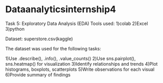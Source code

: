 # Dataanalyticsinternship4
Task 5: Exploratory Data Analysis (EDA)
Tools used:
1)colab
2)Excel
3)python

 Dataset:
 superstore.csv(kaggle)

The dataset was used for the following tasks:

1)Use .describe(), .info(), .value_counts()
2)Use sns.pairplot(), sns.heatmap() for visualization
3)Identify relationships and trends
4)Plot histograms, boxplots, scatterplots
5)Write observations for each visual
6)Provide summary of findings
